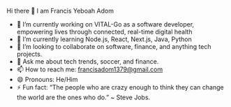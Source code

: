  Hi there 👋 I am Francis Yeboah Adom

- 🔭 I’m currently working on VITAL-Go as a software developer, empowering lives through connected, real-time digital health
- 🌱 I’m currently learning Node.js, React, Next.js, Java, Python
- 👯 I’m looking to collaborate on software, finance, and anything tech projects.
- 💬 Ask me about tech trends, soccer, and finance. 
- 📫 How to reach me: francisadom1379@gmail.com 
- 😄 Pronouns: He/Him
- ⚡ Fun fact: “The people who are crazy enough to think they can change the world are the ones who do.” ~ Steve Jobs.


